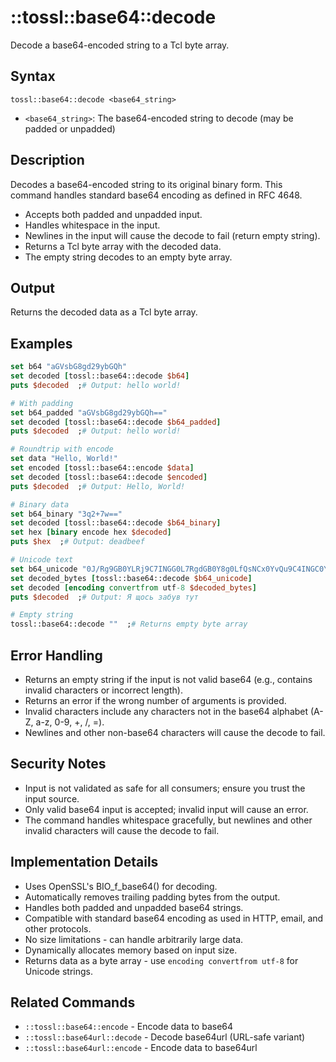# ::tossl::base64::decode

Decode a base64-encoded string to a Tcl byte array.

## Syntax

    tossl::base64::decode <base64_string>

- `<base64_string>`: The base64-encoded string to decode (may be padded or unpadded)

## Description

Decodes a base64-encoded string to its original binary form. This command handles standard base64 encoding as defined in RFC 4648.

- Accepts both padded and unpadded input.
- Handles whitespace in the input.
- Newlines in the input will cause the decode to fail (return empty string).
- Returns a Tcl byte array with the decoded data.
- The empty string decodes to an empty byte array.

## Output

Returns the decoded data as a Tcl byte array.

## Examples

```tcl
set b64 "aGVsbG8gd29ybGQh"
set decoded [tossl::base64::decode $b64]
puts $decoded  ;# Output: hello world!

# With padding
set b64_padded "aGVsbG8gd29ybGQh=="
set decoded [tossl::base64::decode $b64_padded]
puts $decoded  ;# Output: hello world!

# Roundtrip with encode
set data "Hello, World!"
set encoded [tossl::base64::encode $data]
set decoded [tossl::base64::decode $encoded]
puts $decoded  ;# Output: Hello, World!

# Binary data
set b64_binary "3q2+7w=="
set decoded [tossl::base64::decode $b64_binary]
set hex [binary encode hex $decoded]
puts $hex  ;# Output: deadbeef

# Unicode text
set b64_unicode "0J/Rg9GB0YLRj9C7INGG0L7RgdGB0Y8g0LfQsNCx0YvQu9C4INGC0YLRg9GB"
set decoded_bytes [tossl::base64::decode $b64_unicode]
set decoded [encoding convertfrom utf-8 $decoded_bytes]
puts $decoded  ;# Output: Я щось забув тут

# Empty string
tossl::base64::decode ""  ;# Returns empty byte array
```

## Error Handling

- Returns an empty string if the input is not valid base64 (e.g., contains invalid characters or incorrect length).
- Returns an error if the wrong number of arguments is provided.
- Invalid characters include any characters not in the base64 alphabet (A-Z, a-z, 0-9, +, /, =).
- Newlines and other non-base64 characters will cause the decode to fail.

## Security Notes

- Input is not validated as safe for all consumers; ensure you trust the input source.
- Only valid base64 input is accepted; invalid input will cause an error.
- The command handles whitespace gracefully, but newlines and other invalid characters will cause the decode to fail.

## Implementation Details

- Uses OpenSSL's BIO_f_base64() for decoding.
- Automatically removes trailing padding bytes from the output.
- Handles both padded and unpadded base64 strings.
- Compatible with standard base64 encoding as used in HTTP, email, and other protocols.
- No size limitations - can handle arbitrarily large data.
- Dynamically allocates memory based on input size.
- Returns data as a byte array - use `encoding convertfrom utf-8` for Unicode strings.

## Related Commands

- `::tossl::base64::encode` - Encode data to base64
- `::tossl::base64url::decode` - Decode base64url (URL-safe variant)
- `::tossl::base64url::encode` - Encode data to base64url 